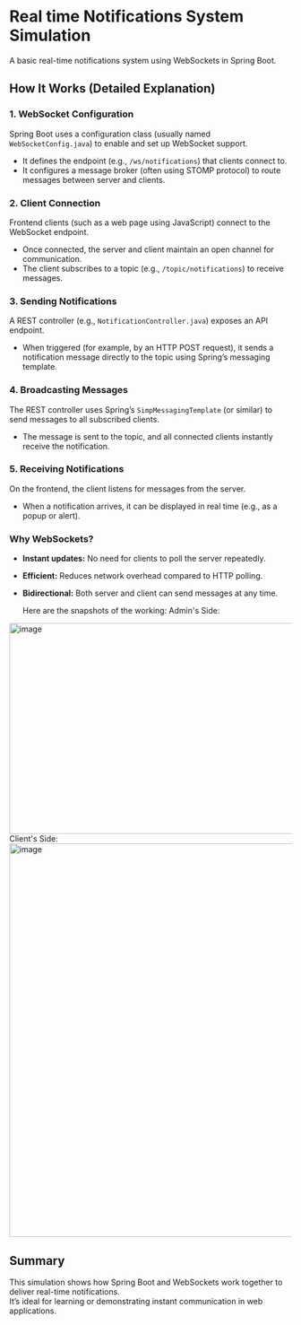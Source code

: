 # Real time Notifications System Simulation
A basic real-time notifications system using WebSockets in Spring Boot.

## How It Works (Detailed Explanation)

### 1. WebSocket Configuration
Spring Boot uses a configuration class (usually named `WebSocketConfig.java`) to enable and set up WebSocket support.
- It defines the endpoint (e.g., `/ws/notifications`) that clients connect to.
- It configures a message broker (often using STOMP protocol) to route messages between server and clients.

### 2. Client Connection
Frontend clients (such as a web page using JavaScript) connect to the WebSocket endpoint.
- Once connected, the server and client maintain an open channel for communication.
- The client subscribes to a topic (e.g., `/topic/notifications`) to receive messages.

### 3. Sending Notifications
A REST controller (e.g., `NotificationController.java`) exposes an API endpoint.
- When triggered (for example, by an HTTP POST request), it sends a notification message directly to the topic using Spring’s messaging template.

### 4. Broadcasting Messages
The REST controller uses Spring’s `SimpMessagingTemplate` (or similar) to send messages to all subscribed clients.
- The message is sent to the topic, and all connected clients instantly receive the notification.

### 5. Receiving Notifications
On the frontend, the client listens for messages from the server.
- When a notification arrives, it can be displayed in real time (e.g., as a popup or alert).

### Why WebSockets?
- **Instant updates:** No need for clients to poll the server repeatedly.
- **Efficient:** Reduces network overhead compared to HTTP polling.
- **Bidirectional:** Both server and client can send messages at any time.


  Here are the snapshots of the working:
  Admin's Side:
<img width="823" height="376" alt="image" src="https://github.com/user-attachments/assets/37511348-1b4a-4ddf-85ce-bbbd72b253c0" />
  Client's Side:
 <img width="1035" height="702" alt="image" src="https://github.com/user-attachments/assets/ef356066-07be-4997-938a-81ebeea3e5ab" />


## Summary
This simulation shows how Spring Boot and WebSockets work together to deliver real-time notifications.  
It’s ideal for learning or demonstrating instant communication in web applications.
